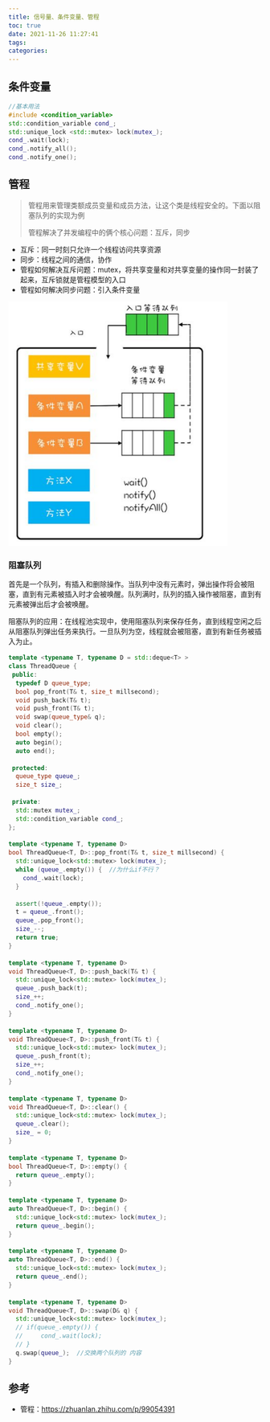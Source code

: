 ```yaml
---
title: 信号量、条件变量、管程
toc: true
date: 2021-11-26 11:27:41
tags:
categories:
---
```


<!--more-->

## 条件变量

```c++
//基本用法
#include <condition_variable>
std::condition_variable cond_;
std::unique_lock <std::mutex> lock(mutex_);
cond_.wait(lock);
cond_.notify_all();
cond_.notify_one();
```

## 管程

> 管程用来管理类额成员变量和成员方法，让这个类是线程安全的。下面以阻塞队列的实现为例
>
> 管程解决了并发编程中的俩个核心问题：互斥，同步

* 互斥：同一时刻只允许一个线程访问共享资源
* 同步：线程之间的通信，协作
* 管程如何解决互斥问题：mutex，将共享变量和对共享变量的操作同一封装了起来，互斥锁就是管程模型的入口
* 管程如何解决同步问题：引入条件变量

![image-20211126140601481](信号量、条件变量、管程/image-20211126140601481.png)

### 阻塞队列

首先是一个队列，有插入和删除操作。当队列中没有元素时，弹出操作将会被阻塞，直到有元素被插入时才会被唤醒。队列满时，队列的插入操作被阻塞，直到有元素被弹出后才会被唤醒。

阻塞队列的应用：在线程池实现中，使用阻塞队列来保存任务，直到线程空闲之后从阻塞队列弹出任务来执行。一旦队列为空，线程就会被阻塞，直到有新任务被插入为止。

```c++
template <typename T, typename D = std::deque<T> >
class ThreadQueue {
 public:
  typedef D queue_type;
  bool pop_front(T& t, size_t millsecond);
  void push_back(T& t);
  void push_front(T& t);
  void swap(queue_type& q);
  void clear();
  bool empty();
  auto begin();
  auto end();

 protected:
  queue_type queue_;
  size_t size_;

 private:
  std::mutex mutex_;
  std::condition_variable cond_;
};

template <typename T, typename D>
bool ThreadQueue<T, D>::pop_front(T& t, size_t millsecond) {
  std::unique_lock<std::mutex> lock(mutex_);
  while (queue_.empty()) {  //为什么if不行？
    cond_.wait(lock);
  }

  assert(!queue_.empty());
  t = queue_.front();
  queue_.pop_front();
  size_--;
  return true;
}

template <typename T, typename D>
void ThreadQueue<T, D>::push_back(T& t) {
  std::unique_lock<std::mutex> lock(mutex_);
  queue_.push_back(t);
  size_++;
  cond_.notify_one();
}

template <typename T, typename D>
void ThreadQueue<T, D>::push_front(T& t) {
  std::unique_lock<std::mutex> lock(mutex_);
  queue_.push_front(t);
  size_++;
  cond_.notify_one();
}

template <typename T, typename D>
void ThreadQueue<T, D>::clear() {
  std::unique_lock<std::mutex> lock(mutex_);
  queue_.clear();
  size_ = 0;
}

template <typename T, typename D>
bool ThreadQueue<T, D>::empty() {
  return queue_.empty();
}

template <typename T, typename D>
auto ThreadQueue<T, D>::begin() {
  std::unique_lock<std::mutex> lock(mutex_);
  return queue_.begin();
}

template <typename T, typename D>
auto ThreadQueue<T, D>::end() {
  std::unique_lock<std::mutex> lock(mutex_);
  return queue_.end();
}

template <typename T, typename D>
void ThreadQueue<T, D>::swap(D& q) {
  std::unique_lock<std::mutex> lock(mutex_);
  // if(queue_.empty()) {
  //     cond_.wait(lock);
  // }
  q.swap(queue_);  //交换两个队列的 内容
}
```





## 参考

* 管程：https://zhuanlan.zhihu.com/p/99054391

